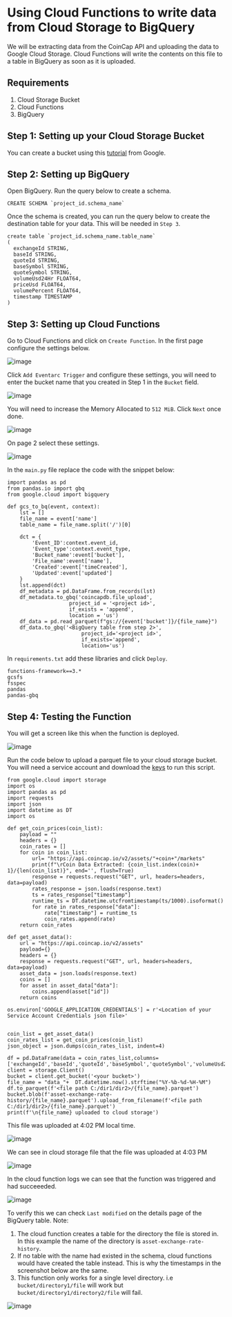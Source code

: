 # Using Cloud Functions to write data from Cloud Storage to BigQuery

We will be extracting data from the CoinCap API and uploading the data to Google Cloud Storage. Cloud Functions will write the contents on this file to a table in BigQuery as soon as it is uploaded.

## Requirements

1. Cloud Storage Bucket
2. Cloud Functions
3. BigQuery

## Step 1: Setting up your Cloud Storage Bucket

You can create a bucket using this [tutorial](https://cloud.google.com/storage/docs/creating-buckets) from Google.

## Step 2: Setting up BigQuery

Open BigQuery. Run the query below to create a schema.

```
CREATE SCHEMA `project_id.schema_name`
```

Once the schema is created, you can run the query below to create the destination table for your data. This will be needed in `Step 3`.

```
create table `project_id.schema_name.table_name`
(
  exchangeId STRING,
  baseId STRING,
  quoteId STRING,
  baseSymbol STRING,
  quoteSymbol STRING,
  volumeUsd24Hr FLOAT64,
  priceUsd FLOAT64,
  volumePercent FLOAT64,
  timestamp TIMESTAMP
)

```


## Step 3: Setting up Cloud Functions

Go to Cloud Functions and click on `Create Function`. In the first page configure the settings below.

![image](https://user-images.githubusercontent.com/50084105/234111395-4d84e829-64e8-438f-9ede-f9b21e333568.png)

Click `Add Eventarc Trigger` and configure these settings, you will need to enter the bucket name that you created in Step 1 in the `Bucket` field.

![image](https://user-images.githubusercontent.com/50084105/234111902-1da8f53a-5990-4e4d-b1f4-227bf79d2590.png)

You will need to increase the Memory Allocated to `512 MiB`. Click `Next` once done.

![image](https://user-images.githubusercontent.com/50084105/234112389-f642fb50-0915-449c-afae-015684d2bfb4.png)

On page 2 select these settings.

![image](https://user-images.githubusercontent.com/50084105/234112912-f5253fe8-8007-4c75-8722-f4ba6e5e870f.png)

In the `main.py` file replace the code with the snippet below:

```
import pandas as pd
from pandas.io import gbq
from google.cloud import bigquery

def gcs_to_bq(event, context):
    lst = []
    file_name = event['name']
    table_name = file_name.split('/')[0]
    
    dct = {
        'Event_ID':context.event_id,
        'Event_type':context.event_type,
        'Bucket_name':event['bucket'],
        'File_name':event['name'],
        'Created':event['timeCreated'],
        'Updated':event['updated']
    }
    lst.append(dct)
    df_metadata = pd.DataFrame.from_records(lst)
    df_metadata.to_gbq('coincapdb.file_upload',
                    project_id = '<project id>',
                    if_exists = 'append',
                    location = 'us')
    df_data = pd.read_parquet(f"gs://{event['bucket']}/{file_name}")
    df_data.to_gbq('<BigQuery table from step 2>', 
                        project_id='<project id>', 
                        if_exists='append',
                        location='us')
```

In `requirements.txt` add these libraries and click `Deploy`.

```
functions-framework==3.*
gcsfs
fsspec
pandas
pandas-gbq
```
## Step 4: Testing the Function

You will get a screen like this when the function is deployed.

![image](https://user-images.githubusercontent.com/50084105/234116518-356a0163-5268-4efe-bbe2-3ae2091f69ca.png)

Run the code below to upload a parquet file to your cloud storage bucket. You will need a service account and download the [keys](https://github.com/waqeem1203/gcp-data-engineering/blob/main/Create%20a%20Service%20Account.md) to run this script.

```
from google.cloud import storage
import os
import pandas as pd
import requests
import json
import datetime as DT
import os

def get_coin_prices(coin_list):
    payload = ""
    headers = {}
    coin_rates = []
    for coin in coin_list:
        url= "https://api.coincap.io/v2/assets/"+coin+"/markets"
        print(f"\rCoin Data Extracted: {coin_list.index(coin)+ 1}/{len(coin_list)}", end='', flush=True)
        response = requests.request("GET", url, headers=headers, data=payload)
        rates_response = json.loads(response.text)
        ts = rates_response["timestamp"]
        runtime_ts = DT.datetime.utcfromtimestamp(ts/1000).isoformat()
        for rate in rates_response["data"]:
            rate["timestamp"] = runtime_ts
            coin_rates.append(rate)  
    return coin_rates   

def get_asset_data():
    url = "https://api.coincap.io/v2/assets"
    payload={}
    headers = {}
    response = requests.request("GET", url, headers=headers, data=payload)
    asset_data = json.loads(response.text)
    coins = []
    for asset in asset_data["data"]:
        coins.append(asset["id"])
    return coins

os.environ['GOOGLE_APPLICATION_CREDENTIALS'] = r'<Location of your Service Account Credentials json file>'


coin_list = get_asset_data()
coin_rates_list = get_coin_prices(coin_list)
json_object = json.dumps(coin_rates_list, indent=4)

df = pd.DataFrame(data = coin_rates_list,columns=['exchangeId','baseId','quoteId','baseSymbol','quoteSymbol','volumeUsd24Hr','priceUsd','volumePercent','timestamp'])
client = storage.Client()
bucket = client.get_bucket('<your bucket>')
file_name = "data_"+  DT.datetime.now().strftime("%Y-%b-%d-%H-%M")  
df.to_parquet(f'<file path C:/dir1/dir2>/{file_name}.parquet')
bucket.blob(f'asset-exchange-rate-history/{file_name}.parquet').upload_from_filename(f'<file path C:/dir1/dir2>/{file_name}.parquet')
print(f'\n{file_name} uploaded to cloud storage')
```

This file was uploaded at 4:02 PM local time.

![image](https://user-images.githubusercontent.com/50084105/234116949-1ba15c53-6319-4812-86ce-79012069b6ad.png)

We can see in cloud storage file that the file was uploaded at 4:03 PM

![image](https://user-images.githubusercontent.com/50084105/234117121-595d52ee-735d-472a-a2ab-c9e8151697a7.png)

In the cloud function logs we can see that the function was triggered and had succeeeded.

![image](https://user-images.githubusercontent.com/50084105/234117737-091cf658-c7b0-4537-aef7-9da5b25d1748.png)

To verify this we can check `Last modified` on the details page of the BigQuery table.
Note: 
1. The cloud function creates a table for the directory the file is stored in. In this example the name of the directory is `asset-exchange-rate-history`. 
2. If no table with the name had existed in the schema, cloud functions would have created the table instead. This is why the timestamps in the screenshot below are the same. 
3. This function only works for a single level directory. i.e `bucket/directory1/file` will work but `bucket/directory1/directory2/file` will fail.

![image](https://user-images.githubusercontent.com/50084105/234118429-246c3d58-6c85-49c2-aa89-a4ed592e2538.png)



